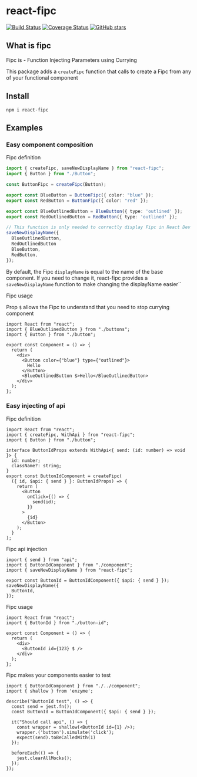 # react-fipc

[![Build Status](https://travis-ci.com/ParomovEvg/react-fipc.svg?branch=master)](https://travis-ci.com/ParomovEvg/react-fipc)
[![Coverage Status](https://coveralls.io/repos/github/ParomovEvg/react-fipc/badge.svg?branch=master)](https://coveralls.io/github/ParomovEvg/react-fipc?branch=master)
[![GitHub stars](https://img.shields.io/github/stars/ParomovEvg/react-fipc)](https://github.com/ParomovEvg/react-fipc/stargazers)

## What is fipc

Fipc is - Function Injecting Parameters using Currying

This package adds a `createFipc` function that calls to create a Fipc from any of your functional component

## Install

`npm i react-fipc`

## Examples

### Easy component composition

Fipc definition

```ts
import { createFipc, saveNewDisplayName } from "react-fipc";
import { Button } from "./Button";

const ButtonFipc = createFipc(Button);

export const BlueButton = ButtonFipc({ color: "blue" });
export const RedButton = ButtonFipc({ color: "red" });

export const BlueOutlinedButton = BlueButton({ type: 'outlined' });
export const RedOutlinedButton = RedButton({ type: 'outlined' });

// This function is only needed to correctly display Fipc in React Dev Tools
saveNewDisplayName({
  BlueOutlinedButton,
  RedOutlinedButton
  BlueButton,
  RedButton,
});
```

By default, the Fipc `displayName` is equal to the name of the base component.
If you need to change it, react-fipc provides a `saveNewDisplayName` function to make changing the displayName easier``

Fipc usage

Prop `$` allows the Fipc to understand that you need to stop currying component

```tsx
import React from "react";
import { BlueOutlinedButton } from "./buttons";
import { Button } from "./button";

export const Component = () => {
  return (
    <div>
      <Button color={"blue"} type={"outlined"}>
        Hello
      </Button>
      <BlueOutlinedButton $>Hello</BlueOutlinedButton>
    </div>
  );
};
```

### Easy injecting of api

Fipc definition

```tsx
import React from "react";
import { createFipc, WithApi } from "react-fipc";
import { Button } from "./button";

interface ButtonIdProps extends WithApi<{ send: (id: number) => void }> {
  id: number;
  className?: string;
}
export const ButtonIdComponent = createFipc(
  ({ id, $api: { send } }: ButtonIdProps) => {
    return (
      <Button
        onClick={() => {
          send(id);
        }}
      >
        {id}
      </Button>
    );
  }
);
```

Fipc api injection

```tsx
import { send } from "api";
import { ButtonIdComponent } from "./component";
import { saveNewDisplayName } from "react-fipc";

export const ButtonId = ButtonIdComponent({ $api: { send } });
saveNewDisplayName({
  ButtonId,
});
```

Fipc usage

```tsx
import React from "react";
import { ButtonId } from "./button-id";

export const Component = () => {
  return (
    <div>
      <ButtonId id={123} $ />
    </div>
  );
};
```

Fipc makes your components easier to test

```tsx
import { ButtonIdComponent } from "./../component";
import { shallow } from 'enzyme';

describe("ButtonId test", () => {
  const send = jest.fn();
  const ButtonId = ButtonIdComponent({ $api: { send } });

  it("Should call api", () => {
    const wrapper = shallow(<ButtonId id={1} />);
    wrapper.('button').simulate('click');
    expect(send).toBeCalledWith(1)
  });

  beforeEach(() => {
    jest.clearAllMocks();
  });
});
```
